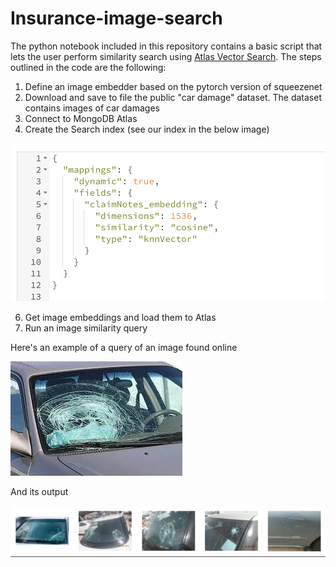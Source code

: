 # Insurance-image-search

The python notebook included in this repository contains a basic script that lets the user perform similarity search using [Atlas Vector Search](https://www.mongodb.com/products/platform/atlas-vector-search).
The steps outlined in the code are the following:

1. Define an image embedder based on the pytorch version of squeezenet
2. Download and save to file the public "car damage" dataset. The dataset contains images of car damages
3. Connect to MongoDB Atlas
4. Create the Search index (see our index in the below image)

![](index.png)

6. Get image embeddings and load them to Atlas
7. Run an image similarity query

Here's an example of a query of an image found online

![](test.jpg)

And its output

![](top_5.png)
